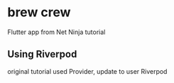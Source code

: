 # brew crew

Flutter app from Net Ninja tutorial

## Using Riverpod

original tutorial used Provider, update to user Riverpod



